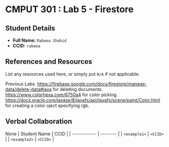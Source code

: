 # CMPUT 301 : Lab 5 - Firestore

## Student Details

- **Full Name:** `Rabeea Shahid`
- **CCID:** `rabeea`

## References and Resources

List any resources used here, or simply put `N/A` if not applicable.

Previous Labs.
https://firebase.google.com/docs/firestore/manage-data/delete-data#java for deleting documents.   
https://www.colorhexa.com/6750a4 for color picking.   
https://docs.oracle.com/javase/8/javafx/api/javafx/scene/paint/Color.html for creating a color oject specifying rgb.   

## Verbal Collaboration

None
| Student Name | CCID     |
| ------------ | -------- |
| `<example1>` | `<CCID>` |
| `<example2>` | `<CCID>` |
